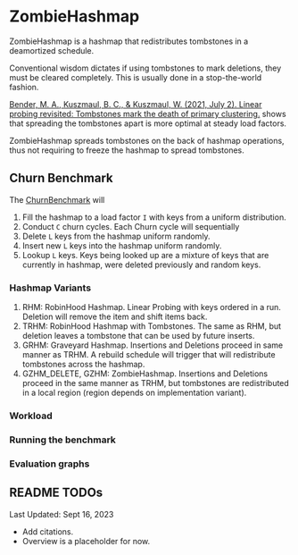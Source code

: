 # ZombieHashmap

ZombieHashmap is a hashmap that redistributes tombstones in a deamortized schedule. 

Conventional wisdom dictates if using tombstones to mark deletions, they must be cleared completely. This is usually done in a stop-the-world fashion.

[Bender, M. A., Kuszmaul, B. C., &amp; Kuszmaul, W. (2021, July 2). Linear probing revisited: Tombstones mark the death of primary clustering.](https://arxiv.org/abs/2107.01250) 
shows that spreading the tombstones apart is more optimal at steady load factors. 

ZombieHashmap spreads tombstones on the back of hashmap operations, thus not requiring to freeze the hashmap to spread tombstones.

## Churn Benchmark

The [ChurnBenchmark](bench/hm_churn.cc) will 

1. Fill the hashmap to a load factor `I` with keys from a uniform distribution.
2. Conduct `C` churn cycles. Each Churn cycle will sequentially
  1. Delete `L` keys from the hashmap uniform randomly.
  2. Insert new `L` keys into the hashmap uniform randomly.
  3. Lookup `L` keys. Keys being looked up are a mixture of keys that are currently in hashmap, were deleted previously and random keys.

### Hashmap Variants

1. RHM: RobinHood Hashmap. Linear Probing with keys ordered in a run. Deletion will remove the item and shift items back.
2. TRHM: RobinHood Hashmap with Tombstones. The same as RHM, but deletion leaves a tombstone that can be used by future inserts.
3. GRHM: Graveyard Hashmap. Insertions and Deletions proceed in same manner as TRHM. A rebuild schedule will trigger that will redistribute tombstones across the hashmap.
4. GZHM\_DELETE, GZHM: ZombieHashmap. Insertions and Deletions proceed in the same manner as TRHM, but tombstones are redistributed in a local region (region depends on implementation variant).

### Workload

### Running the benchmark

### Evaluation graphs


## README TODOs

Last Updated: Sept 16, 2023

* Add citations.
* Overview is a placeholder for now.
